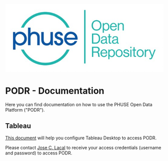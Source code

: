 ![PHUSE PODR Logo Logo](/PODR.jpeg)
# PODR - Documentation

Here you can find documentation on how to use the PHUSE Open Data Platform ("PODR").

## Tableau

[This document](/documentation/tableau/NIHPO_PHUSE_Tableau.pdf) will help you configure Tableau Desktop to access PODR. 

Please contact [Jose C. Lacal](mailto:Jose.Lacal@NIHPO.com) to receive your access credentials (username and password) to access PODR.